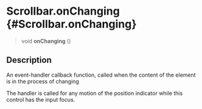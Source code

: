 Scrollbar.onChanging {#Scrollbar.onChanging}
====================

> void **onChanging** ()

Description
-----------

An event-handler callback function, called when the content of the
element is in the process of changing

The handler is called for any motion of the position indicator while
this control has the input focus.
